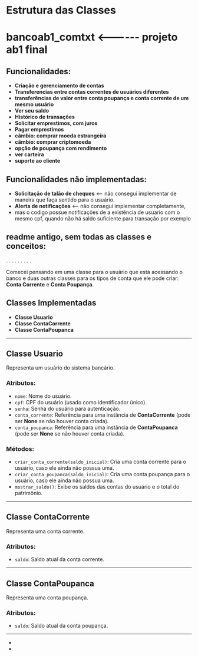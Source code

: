 # Estrutura das Classes

# bancoab1_comtxt <------ projeto ab1 final






## Funcionalidades:

- **Criação e gerenciamento de contas**
- **Transferencias entre contas correntes de usuários diferentes**
- **transferências de valor entre conta poupança e conta corrente de um mesmo usuário**
- **Ver seu saldo**
- **Histórico de transações**
- **Solicitar emprestimos, com juros**
- **Pagar emprestimos**
- **câmbio: comprar moeda estrangeira**
- **câmbio: comprar criptomoeda**
- **opção de poupança com rendimento**
- **ver carteira**
- **suporte ao cliente**

## Funcionalidades não implementadas:
- **Solicitação de talão de cheques** <-- não consegui implementar de maneira que faça sentido para o usuário.
- **Alerta de notificações** <-- não consegui implementar completamente,
-   mas o codigo possue notificações de a existência de usuario com o mesmo cpf, quando não há saldo suficiente para transação por exemplo





##  readme antigo, sem todas as classes e conceitos:





.
.
.
.
.
.
.
.
.








Comecei pensando em uma classe para o usuário que está acessando o banco e duas outras classes para os tipos de conta que ele pode criar: **Conta Corrente** e **Conta Poupança**.

## Classes Implementadas

- **Classe Usuario**
- **Classe ContaCorrente**
- **Classe ContaPoupanca**


---

## Classe Usuario

Representa um usuário do sistema bancário.

### Atributos:
- `nome`: Nome do usuário.
- `cpf`: CPF do usuário (usado como identificador único).
- `senha`: Senha do usuário para autenticação.
- `conta_corrente`: Referência para uma instância de **ContaCorrente** (pode ser **None** se não houver conta criada).
- `conta_poupanca`: Referência para uma instância de **ContaPoupanca** (pode ser **None** se não houver conta criada).

### Métodos:
- `criar_conta_corrente(saldo_inicial)`: Cria uma conta corrente para o usuário, caso ele ainda não possua uma.
- `criar_conta_poupanca(saldo_inicial)`: Cria uma conta poupança para o usuário, caso ele ainda não possua uma.
- `mostrar_saldo()`: Exibe os saldos das contas do usuário e o total do patrimônio.

---

## Classe ContaCorrente

Representa uma conta corrente.

### Atributos:
- `saldo`: Saldo atual da conta corrente.

---

## Classe ContaPoupanca

Representa uma conta poupança.

### Atributos:
- `saldo`: Saldo atual da conta poupança.

---






- 
- 


